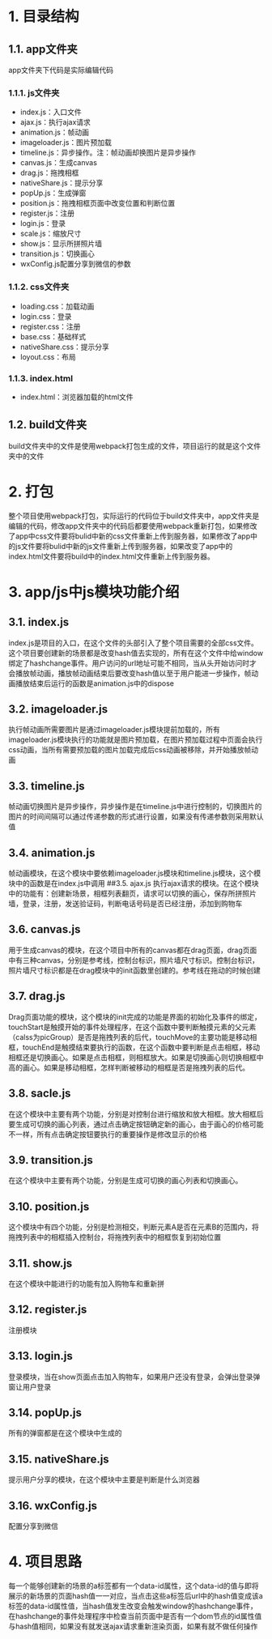 # 1. 目录结构
## 1.1. app文件夹
app文件夹下代码是实际编辑代码
### 1.1.1. js文件夹
- index.js：入口文件
- ajax.js：执行ajax请求
- animation.js：帧动画
- imageloader.js：图片预加载
- timeline.js：异步操作。注：帧动画却换图片是异步操作
- canvas.js：生成canvas
- drag.js：拖拽相框
- nativeShare.js：提示分享
- popUp.js：生成弹窗
- position.js：拖拽相框页面中改变位置和判断位置
- register.js：注册
- login.js：登录
- scale.js：缩放尺寸
- show.js：显示所拼照片墙
- transition.js：切换画心
- wxConfig.js配置分享到微信的参数
### 1.1.2. css文件夹
- loading.css：加载动画
- login.css：登录
- register.css：注册
- base.css：基础样式
- nativeShare.css：提示分享
- loyout.css：布局
### 1.1.3. index.html
- index.html：浏览器加载的html文件

## 1.2. build文件夹
build文件夹中的文件是使用webpack打包生成的文件，项目运行的就是这个文件夹中的文件
# 2. 打包
整个项目使用webpack打包，实际运行的代码位于build文件夹中，app文件夹是编辑的代码，修改app文件夹中的代码后都要使用webpack重新打包，如果修改了app中css文件要将bulid中新的css文件重新上传到服务器，如果修改了app中的js文件要将bulid中新的js文件重新上传到服务器，如果改变了app中的index.html文件要将build中的index.html文件重新上传到服务器。
# 3. app/js中js模块功能介绍
## 3.1. index.js
index.js是项目的入口，在这个文件的头部引入了整个项目需要的全部css文件。这个项目要创建新的场景都是改变hash值去实现的，所有在这个文件中给window绑定了hashchange事件。用户访问的url地址可能不相同，当从头开始访问时才会播放帧动画，播放帧动画结束后要改变hash值以至于用户能进一步操作，帧动画播放结束后运行的函数是animation.js中的dispose
## 3.2. imageloader.js
执行帧动画所需要图片是通过imageloader.js模块提前加载的，所有imageloader.js模块执行的功能就是图片预加载，在图片预加载过程中页面会执行css动画，当所有需要预加载的图片加载完成后css动画被移除，并开始播放帧动画
## 3.3. timeline.js
帧动画切换图片是异步操作，异步操作是在timeline.js中进行控制的，切换图片的图片的时间间隔可以通过传递参数的形式进行设置，如果没有传递参数则采用默认值
## 3.4. animation.js
帧动画模块，在这个模块中要依赖imageloader.js模块和timeline.js模块，这个模块中的函数是在index.js中调用
##3.5. ajax.js
执行ajax请求的模块。在这个模块中的功能有：创建新场景，相框列表翻页，请求可以切换的画心，保存所拼照片墙，登录，注册，发送验证码，判断电话号码是否已经注册，添加到购物车
## 3.6. canvas.js
用于生成canvas的模块，在这个项目中所有的canvas都在drag页面，drag页面中有三种canvas，分别是参考线，控制台标识，照片墙尺寸标识。控制台标识，照片墙尺寸标识都是在drag模块中的init函数里创建的。参考线在拖动的时候创建
## 3.7. drag.js
Drag页面功能的模块，这个模块的init完成的功能是界面的初始化及事件的绑定，touchStart是触摸开始的事件处理程序，在这个函数中要判断触摸元素的父元素（calss为picGroup）是否是拖拽列表的后代，touchMove的主要功能是移动相框，touchEnd是触摸结束要执行的函数，在这个函数中要判断是点击相框，移动相框还是切换画心。如果是点击相框，则相框放大。如果是切换画心则切换相框中高的画心。如果是移动相框，怎样判断被移动的相框是否是拖拽列表的后代。
## 3.8. sacle.js
在这个模块中主要有两个功能，分别是对控制台进行缩放和放大相框。放大相框后要生成可切换的画心列表，通过点击确定按钮确定新的画心，由于画心的价格可能不一样，所有点击确定按钮要执行的重要操作是修改显示的价格
## 3.9. transition.js
在这个模块中主要有两个功能，分别是生成可切换的画心列表和切换画心。
## 3.10. position.js
这个模块中有四个功能，分别是检测相交，判断元素A是否在元素B的范围内，将拖拽列表中的相框插入控制台，将拖拽列表中的相框恢复到初始位置
## 3.11. show.js
在这个模块中能进行的功能有加入购物车和重新拼
## 3.12. register.js
注册模块
## 3.13. login.js
登录模块，当在show页面点击加入购物车，如果用户还没有登录，会弹出登录弹窗让用户登录
## 3.14. popUp.js
所有的弹窗都是在这个模块中生成的
## 3.15. nativeShare.js
提示用户分享的模块，在这个模块中主要是判断是什么浏览器
## 3.16. wxConfig.js
配置分享到微信
# 4. 项目思路
每一个能够创建新的场景的a标签都有一个data-id属性，这个data-id的值与即将展示的新场景的页面hash值一一对应，当点击这些a标签后url中的hash值变成该a标签的data-id属性值，当hash值发生改变会触发window的hashchange事件，在hashchange的事件处理程序中检查当前页面中是否有一个dom节点的id属性值与hash值相同，如果没有就发送ajax请求重新渲染页面，如果有就不做任何操作

